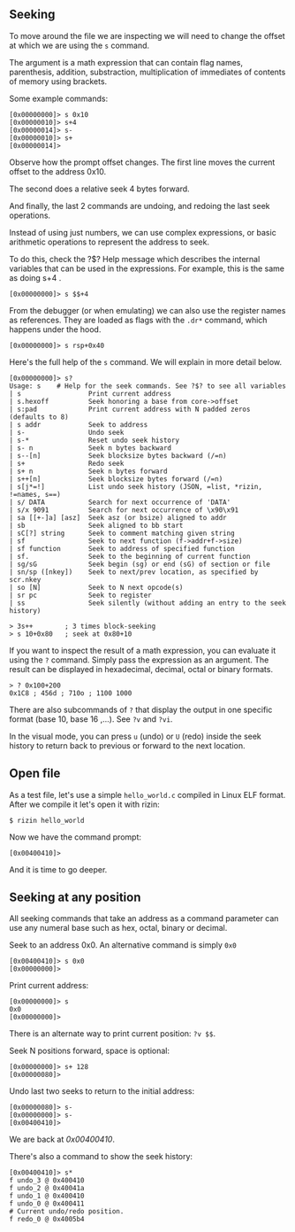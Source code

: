 ## Seeking

To move around the file we are inspecting we will need to change the offset at which we are using the `s` command.

The argument is a math expression that can contain flag names, parenthesis, addition, substraction, multiplication of immediates of contents of memory using brackets.

Some example commands:

```
[0x00000000]> s 0x10
[0x00000010]> s+4
[0x00000014]> s-
[0x00000010]> s+
[0x00000014]>
```

Observe how the prompt offset changes. The first line moves the current offset to the address 0x10.

The second does a relative seek 4 bytes forward.

And finally, the last 2 commands are undoing, and redoing the last seek operations.

Instead of using just numbers, we can use complex expressions, or basic arithmetic operations to represent the address to seek.

To do this, check the ?$? Help message which describes the internal variables that can be used in the expressions. For example, this is the same as doing s+4 .

```
[0x00000000]> s $$+4
```

From the debugger (or when emulating) we can also use the register names as references. They are loaded as flags with the `.dr*` command, which happens under the hood.

```
[0x00000000]> s rsp+0x40
```

Here's the full help of the `s` command. We will explain in more detail below.

```
[0x00000000]> s?
Usage: s    # Help for the seek commands. See ?$? to see all variables
| s                 Print current address
| s.hexoff          Seek honoring a base from core->offset
| s:pad             Print current address with N padded zeros (defaults to 8)
| s addr            Seek to address
| s-                Undo seek
| s-*               Reset undo seek history
| s- n              Seek n bytes backward
| s--[n]            Seek blocksize bytes backward (/=n)
| s+                Redo seek
| s+ n              Seek n bytes forward
| s++[n]            Seek blocksize bytes forward (/=n)
| s[j*=!]           List undo seek history (JSON, =list, *rizin, !=names, s==)
| s/ DATA           Search for next occurrence of 'DATA'
| s/x 9091          Search for next occurrence of \x90\x91
| sa [[+-]a] [asz]  Seek asz (or bsize) aligned to addr
| sb                Seek aligned to bb start
| sC[?] string      Seek to comment matching given string
| sf                Seek to next function (f->addr+f->size)
| sf function       Seek to address of specified function
| sf.               Seek to the beginning of current function
| sg/sG             Seek begin (sg) or end (sG) of section or file
| sn/sp ([nkey])    Seek to next/prev location, as specified by scr.nkey
| so [N]            Seek to N next opcode(s)
| sr pc             Seek to register
| ss                Seek silently (without adding an entry to the seek history)

> 3s++        ; 3 times block-seeking
> s 10+0x80   ; seek at 0x80+10
```

If you want to inspect the result of a math expression, you can evaluate it using the `?` command. Simply pass the expression as an argument. The result can be displayed in hexadecimal, decimal, octal or binary formats.

```
> ? 0x100+200
0x1C8 ; 456d ; 710o ; 1100 1000
```

There are also subcommands of `?` that display the output in one specific format (base 10, base 16 ,...). See `?v` and `?vi`.

In the visual mode, you can press `u` (undo) or `U` (redo) inside the seek history to return back to previous or forward to the next location.

## Open file

As a test file, let's use a simple `hello_world.c` compiled in Linux ELF format.
After we compile it let's open it with rizin:

```
$ rizin hello_world
```

Now we have the command prompt:

```
[0x00400410]>
```

And it is time to go deeper.

## Seeking at any position

All seeking commands that take an address as a command parameter can use any numeral base
such as hex, octal, binary or decimal.

Seek to an address 0x0. An alternative command is simply `0x0`

```
[0x00400410]> s 0x0
[0x00000000]>
```

Print current address:
```
[0x00000000]> s
0x0
[0x00000000]>
```

There is an alternate way to print current position: `?v $$`.

Seek N positions forward, space is optional:

```
[0x00000000]> s+ 128
[0x00000080]>
```

Undo last two seeks to return to the initial address:

```
[0x00000080]> s-
[0x00000000]> s-
[0x00400410]>
```

We are back at _0x00400410_.

There's also a command to show the seek history:

```
[0x00400410]> s*
f undo_3 @ 0x400410
f undo_2 @ 0x40041a
f undo_1 @ 0x400410
f undo_0 @ 0x400411
# Current undo/redo position.
f redo_0 @ 0x4005b4
```

